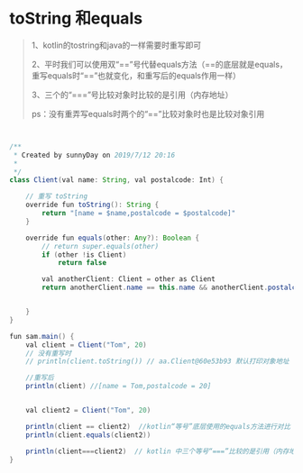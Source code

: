 # toString 和equals

> 1、kotlin的tostring和java的一样需要时重写即可
>
> 2、平时我们可以使用双“==”号代替equals方法（==的底层就是equals，重写equals时“==”也就变化，和重写后的equals作用一样）
>
> 3、三个的“===”号比较对象时比较的是引用（内存地址）
>
> ps：没有重弄写equals时两个的“==”比较对象时也是比较对象引用



```java


/**
 * Created by sunnyDay on 2019/7/12 20:16
 *
 */
class Client(val name: String, val postalcode: Int) {

    // 重写 toString
    override fun toString(): String {
        return "[name = $name,postalcode = $postalcode]"
    }

    override fun equals(other: Any?): Boolean {
        // return super.equals(other)
        if (other !is Client)
            return false

        val anotherClient: Client = other as Client
        return anotherClient.name == this.name && anotherClient.postalcode == this.postalcode


    }
}

fun sam.main() {
    val client = Client("Tom", 20)
    // 没有重写时
    // println(client.toString()) // aa.Client@60e53b93 默认打印对象地址  包名.类名@xxx（xxx为16进制数字）

    //重写后
    println(client) //[name = Tom,postalcode = 20]


    val client2 = Client("Tom", 20)

    println(client == client2)  //kotlin“等号”底层使用的equals方法进行对比  重写equals后 等号的作用也会和equals一样
    println(client.equals(client2))

    println(client===client2)  // kotlin 中三个等号“===”比较的是引用（内存地址）
}

```

